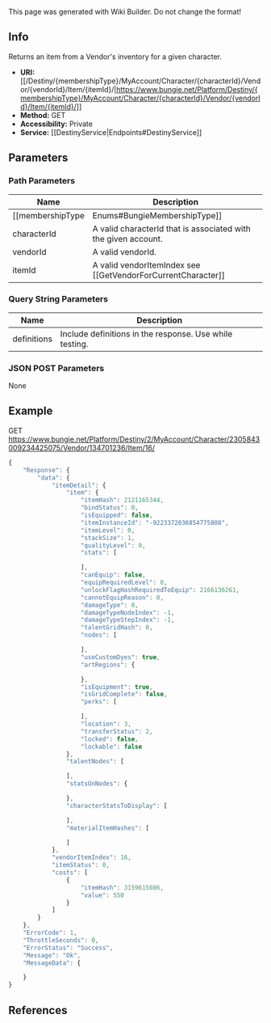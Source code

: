 <span class="wiki-builder">This page was generated with Wiki Builder. Do not change the format!</span>

## Info
Returns an item from a Vendor's inventory for a given character.
* **URI:** [[/Destiny/{membershipType}/MyAccount/Character/{characterId}/Vendor/{vendorId}/Item/{itemId}/|https://www.bungie.net/Platform/Destiny/{membershipType}/MyAccount/Character/{characterId}/Vendor/{vendorId}/Item/{itemId}/]]
* **Method:** GET
* **Accessibility:** Private
* **Service:** [[DestinyService|Endpoints#DestinyService]]

## Parameters
### Path Parameters
Name | Description
---- | -----------
[[membershipType|Enums#BungieMembershipType]] | A valid Bungie.net membershipType.
characterId | A valid characterId that is associated with the given account.
vendorId | A valid vendorId.
itemId | A valid vendorItemIndex see [[GetVendorForCurrentCharacter]]

### Query String Parameters
Name | Description
---- | -----------
definitions | Include definitions in the response. Use while testing.

### JSON POST Parameters
None

## Example
GET https://www.bungie.net/Platform/Destiny/2/MyAccount/Character/2305843009234425075/Vendor/134701236/Item/16/
```javascript
{
    "Response": {
        "data": {
            "itemDetail": {
                "item": {
                    "itemHash": 2121165344,
                    "bindStatus": 0,
                    "isEquipped": false,
                    "itemInstanceId": "-9223372036854775808",
                    "itemLevel": 0,
                    "stackSize": 1,
                    "qualityLevel": 0,
                    "stats": [

                    ],
                    "canEquip": false,
                    "equipRequiredLevel": 0,
                    "unlockFlagHashRequiredToEquip": 2166136261,
                    "cannotEquipReason": 0,
                    "damageType": 0,
                    "damageTypeNodeIndex": -1,
                    "damageTypeStepIndex": -1,
                    "talentGridHash": 0,
                    "nodes": [

                    ],
                    "useCustomDyes": true,
                    "artRegions": {

                    },
                    "isEquipment": true,
                    "isGridComplete": false,
                    "perks": [

                    ],
                    "location": 3,
                    "transferStatus": 2,
                    "locked": false,
                    "lockable": false
                },
                "talentNodes": [

                ],
                "statsOnNodes": {

                },
                "characterStatsToDisplay": [

                ],
                "materialItemHashes": [

                ]
            },
            "vendorItemIndex": 16,
            "itemStatus": 0,
            "costs": [
                {
                    "itemHash": 3159615086,
                    "value": 550
                }
            ]
        }
    },
    "ErrorCode": 1,
    "ThrottleSeconds": 0,
    "ErrorStatus": "Success",
    "Message": "Ok",
    "MessageData": {

    }
}
```

## References
